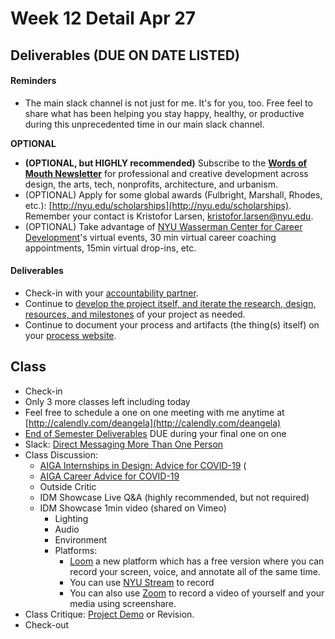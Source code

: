 # Week 12 Detail Apr 27

## Deliverables \(DUE ON DATE LISTED\)

#### Reminders

* The main slack channel is not just for me. It's for you, too. Free feel to share what has been helping you stay happy, healthy, or productive during this unprecedented time in our main slack channel. 

**OPTIONAL**

* **\(OPTIONAL, but HIGHLY recommended\)** Subscribe to the [**Words of Mouth Newsletter**](http://www.wordsofmouth.org/) for professional and creative development across design, the arts, tech, nonprofits, architecture, and urbanism.
* \(OPTIONAL\) Apply for some global awards \(Fulbright, Marshall, Rhodes, etc.\): [http://nyu.edu/scholarships](http://nyu.edu/scholarships). Remember your contact is Kristofor Larsen, kristofor.larsen@nyu.edu.
* \(OPTIONAL\) Take advantage of [NYU Wasserman Center for Career Development](https://www.nyu.edu/students/student-information-and-resources/career-development-and-jobs.html?__s=pvit1odzgzycp3tif89s)'s virtual events, 30 min virtual career coaching appointments, 15min virtual drop-ins, etc.

#### **Deliverables**

* Check-in with your [accountability partner](../assignments/accountability_partner.md).
* Continue to [develop the project itself, and iterate the research, design, resources, and milestones](../project_plan/) of your project as needed.
* Continue to document your process and artifacts \(the thing\(s\) itself\) on your [process website](../pre-work/website.md).

## Class

* Check-in
* Only 3 more classes left including today
* Feel free to schedule a one on one meeting with me anytime at [http://calendly.com/deangela](http://calendly.com/deangela)
* [End of Semester Deliverables](../end_of_semester_deliverables/) DUE during your final one on one
* Slack: [Direct Messaging More Than One Person](https://slack.com/help/articles/212281468-What-is-a-direct-message)
* Class Discussion:
  * [AIGA Internships in Design: Advice for COVID-19](https://slack-redir.net/link?url=https%3A%2F%2Fwww.aiga.org%2Faiga%2Fcontent%2Ftools-and-resources%2Fcommitment-to-community%2Finternships-in-design-advice-for-covid-19%2F) \(
  * [AIGA Career Advice for COVID-19](https://www.aiga.org/aiga/content/tools-and-resources/commitment-to-community/career-advice-for-covid-19/)
  * Outside Critic
  * IDM Showcase Live Q&A \(highly recommended, but not required\)
  * IDM Showcase 1min video \(shared on Vimeo\)
    * Lighting
    * Audio
    * Environment
    * Platforms: 
      * [Loom](https://www.loom.com/) a new platform which has a free version where you can record your screen, voice, and annotate all of the same time.
      * You can use [NYU Stream](https://slack-redir.net/link?url=https%3A%2F%2Fwww.nyu.edu%2Flife%2Finformation-technology%2Finstructional-technology-support%2Fvideo-and-media-creation-presentation%2Fnyu-stream.html) to record
      * You can also use [Zoom](https://slack-redir.net/link?url=https%3A%2F%2Fwww.nyu.edu%2Flife%2Finformation-technology%2Fcommunication-and-conferencing%2Fmeetings-chat-conferencing%2Fnyu-zoom.html) to record a video of yourself and your media using screenshare.
* Class Critique: [Project Demo](../critiques-demos-presentations-and-exhibition/project_demo.md) or Revision. 
* Check-out

